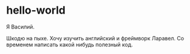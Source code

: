 # hello-world

Я Василий.

Шкодю на пыхе. Хочу изучить английский и фреймворк Ларавел.
Со временем написать какой нибудь полезный код.
